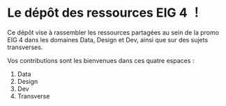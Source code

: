 # Le dépôt des ressources EIG 4 ！

Ce dépôt vise à rassembler les ressources partagées au sein de la promo EIG 4 dans les domaines Data, Design et Dev, ainsi que sur des sujets transverses.

Vos contributions sont les bienvenues dans ces quatre espaces :

1. Data
2. Design
3. Dev
4. Transverse
